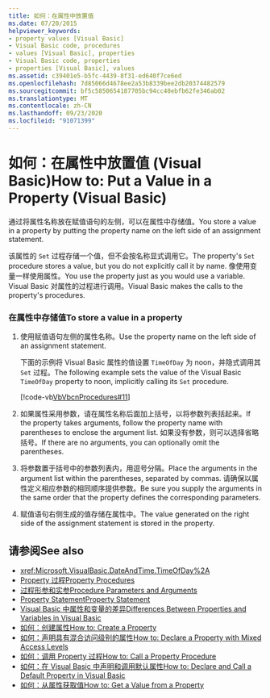 ```yaml
---
title: 如何：在属性中放置值
ms.date: 07/20/2015
helpviewer_keywords:
- property values [Visual Basic]
- Visual Basic code, procedures
- values [Visual Basic], properties
- Visual Basic code, properties
- properties [Visual Basic], values
ms.assetid: c39401e5-b5fc-4439-8f31-ed640f7ce6ed
ms.openlocfilehash: 7d85066d4678ee2a53b8339bee2db20374482579
ms.sourcegitcommit: bf5c5850654187705bc94cc40ebfb62fe346ab02
ms.translationtype: MT
ms.contentlocale: zh-CN
ms.lasthandoff: 09/23/2020
ms.locfileid: "91071399"
---
```

# <a name="how-to-put-a-value-in-a-property-visual-basic"></a><span data-ttu-id="5aba4-102">如何：在属性中放置值 (Visual Basic)</span><span class="sxs-lookup"><span data-stu-id="5aba4-102">How to: Put a Value in a Property (Visual Basic)</span></span>

<span data-ttu-id="5aba4-103">通过将属性名称放在赋值语句的左侧，可以在属性中存储值。</span><span class="sxs-lookup"><span data-stu-id="5aba4-103">You store a value in a property by putting the property name on the left side of an assignment statement.</span></span>  
  
 <span data-ttu-id="5aba4-104">该属性的 `Set` 过程存储一个值，但不会按名称显式调用它。</span><span class="sxs-lookup"><span data-stu-id="5aba4-104">The property's `Set` procedure stores a value, but you do not explicitly call it by name.</span></span> <span data-ttu-id="5aba4-105">像使用变量一样使用属性。</span><span class="sxs-lookup"><span data-stu-id="5aba4-105">You use the property just as you would use a variable.</span></span> <span data-ttu-id="5aba4-106">Visual Basic 对属性的过程进行调用。</span><span class="sxs-lookup"><span data-stu-id="5aba4-106">Visual Basic makes the calls to the property's procedures.</span></span>  
  
### <a name="to-store-a-value-in-a-property"></a><span data-ttu-id="5aba4-107">在属性中存储值</span><span class="sxs-lookup"><span data-stu-id="5aba4-107">To store a value in a property</span></span>  
  
1. <span data-ttu-id="5aba4-108">使用赋值语句左侧的属性名称。</span><span class="sxs-lookup"><span data-stu-id="5aba4-108">Use the property name on the left side of an assignment statement.</span></span>  
  
     <span data-ttu-id="5aba4-109">下面的示例将 Visual Basic 属性的值设置 `TimeOfDay` 为 noon，并隐式调用其 `Set` 过程。</span><span class="sxs-lookup"><span data-stu-id="5aba4-109">The following example sets the value of the Visual Basic `TimeOfDay` property to noon, implicitly calling its `Set` procedure.</span></span>  
  
     [!code-vb[VbVbcnProcedures#11](~/samples/snippets/visualbasic/VS_Snippets_VBCSharp/VbVbcnProcedures/VB/Class1.vb#11)]  
  
2. <span data-ttu-id="5aba4-110">如果属性采用参数，请在属性名称后面加上括号，以将参数列表括起来。</span><span class="sxs-lookup"><span data-stu-id="5aba4-110">If the property takes arguments, follow the property name with parentheses to enclose the argument list.</span></span> <span data-ttu-id="5aba4-111">如果没有参数，则可以选择省略括号。</span><span class="sxs-lookup"><span data-stu-id="5aba4-111">If there are no arguments, you can optionally omit the parentheses.</span></span>  
  
3. <span data-ttu-id="5aba4-112">将参数置于括号中的参数列表内，用逗号分隔。</span><span class="sxs-lookup"><span data-stu-id="5aba4-112">Place the arguments in the argument list within the parentheses, separated by commas.</span></span> <span data-ttu-id="5aba4-113">请确保以属性定义相应参数的相同顺序提供参数。</span><span class="sxs-lookup"><span data-stu-id="5aba4-113">Be sure you supply the arguments in the same order that the property defines the corresponding parameters.</span></span>  
  
4. <span data-ttu-id="5aba4-114">赋值语句右侧生成的值存储在属性中。</span><span class="sxs-lookup"><span data-stu-id="5aba4-114">The value generated on the right side of the assignment statement is stored in the property.</span></span>  
  
## <a name="see-also"></a><span data-ttu-id="5aba4-115">请参阅</span><span class="sxs-lookup"><span data-stu-id="5aba4-115">See also</span></span>

- <xref:Microsoft.VisualBasic.DateAndTime.TimeOfDay%2A>
- [<span data-ttu-id="5aba4-116">Property 过程</span><span class="sxs-lookup"><span data-stu-id="5aba4-116">Property Procedures</span></span>](./property-procedures.md)
- [<span data-ttu-id="5aba4-117">过程形参和实参</span><span class="sxs-lookup"><span data-stu-id="5aba4-117">Procedure Parameters and Arguments</span></span>](./procedure-parameters-and-arguments.md)
- [<span data-ttu-id="5aba4-118">Property Statement</span><span class="sxs-lookup"><span data-stu-id="5aba4-118">Property Statement</span></span>](../../../language-reference/statements/property-statement.md)
- [<span data-ttu-id="5aba4-119">Visual Basic 中属性和变量的差异</span><span class="sxs-lookup"><span data-stu-id="5aba4-119">Differences Between Properties and Variables in Visual Basic</span></span>](./differences-between-properties-and-variables.md)
- [<span data-ttu-id="5aba4-120">如何：创建属性</span><span class="sxs-lookup"><span data-stu-id="5aba4-120">How to: Create a Property</span></span>](./how-to-create-a-property.md)
- [<span data-ttu-id="5aba4-121">如何：声明具有混合访问级别的属性</span><span class="sxs-lookup"><span data-stu-id="5aba4-121">How to: Declare a Property with Mixed Access Levels</span></span>](./how-to-declare-a-property-with-mixed-access-levels.md)
- [<span data-ttu-id="5aba4-122">如何：调用 Property 过程</span><span class="sxs-lookup"><span data-stu-id="5aba4-122">How to: Call a Property Procedure</span></span>](./how-to-call-a-property-procedure.md)
- [<span data-ttu-id="5aba4-123">如何：在 Visual Basic 中声明和调用默认属性</span><span class="sxs-lookup"><span data-stu-id="5aba4-123">How to: Declare and Call a Default Property in Visual Basic</span></span>](./how-to-declare-and-call-a-default-property.md)
- [<span data-ttu-id="5aba4-124">如何：从属性获取值</span><span class="sxs-lookup"><span data-stu-id="5aba4-124">How to: Get a Value from a Property</span></span>](./how-to-get-a-value-from-a-property.md)
